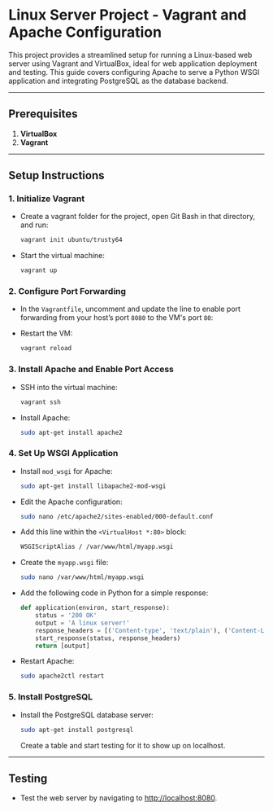 # Linux Server Project - Vagrant and Apache Configuration

This project provides a streamlined setup for running a Linux-based web server using Vagrant and VirtualBox, ideal for web application deployment and testing. This guide covers configuring Apache to serve a Python WSGI application and integrating PostgreSQL as the database backend.

---

## Prerequisites

1. **VirtualBox**
2. **Vagrant**

---

## Setup Instructions

### 1. Initialize Vagrant
   - Create a vagrant folder for the project, open Git Bash in that directory, and run:
     ```bash
     vagrant init ubuntu/trusty64
     ```
   - Start the virtual machine:
     ```bash
     vagrant up
     ```

### 2. Configure Port Forwarding
   - In the `Vagrantfile`, uncomment and update the line to enable port forwarding from your host’s port `8080` to the VM's port `80`:

   - Restart the VM:
     ```bash
     vagrant reload
     ```

### 3. Install Apache and Enable Port Access
   - SSH into the virtual machine:
     ```bash
     vagrant ssh
     ```
   - Install Apache:
     ```bash
     sudo apt-get install apache2
     ```

### 4. Set Up WSGI Application
   - Install `mod_wsgi` for Apache:
     ```bash
     sudo apt-get install libapache2-mod-wsgi
     ```
   - Edit the Apache configuration:
     ```bash
     sudo nano /etc/apache2/sites-enabled/000-default.conf
     ```
   - Add this line within the `<VirtualHost *:80>` block:
     ```apache
     WSGIScriptAlias / /var/www/html/myapp.wsgi
     ```
   - Create the `myapp.wsgi` file:
     ```bash
     sudo nano /var/www/html/myapp.wsgi
     ```
   - Add the following code in Python for a simple response:
     ```python
     def application(environ, start_response):
         status = '200 OK'
         output = 'A linux server!'
         response_headers = [('Content-type', 'text/plain'), ('Content-Length', str(len(output)))]
         start_response(status, response_headers)
         return [output]
     ```
   - Restart Apache:
     ```bash
     sudo apache2ctl restart
     ```

### 5. Install PostgreSQL
   - Install the PostgreSQL database server:
     ```bash
     sudo apt-get install postgresql
     ```
     Create a table and start testing for it to show up on localhost.

---

## Testing

- Test the web server by navigating to [http://localhost:8080](http://localhost:8080).
